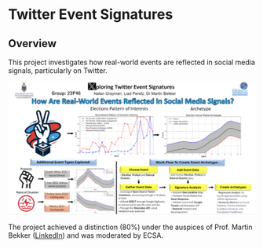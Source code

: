 # Twitter Event Signatures


## Overview
This project investigates how real-world events are reflected in social media signals, particularly on Twitter.

![Event Signatures](PosterImage.png)

The project achieved a distinction (80%) under the auspices of Prof. Martin Bekker ([LinkedIn](https://www.linkedin.com/in/martinbekker/)) and was moderated by ECSA.


